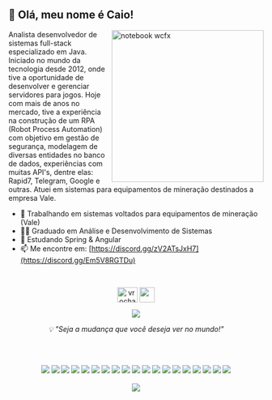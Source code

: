 ## 👋 Olá, meu nome é Caio!

<img src="[https://raw.githubusercontent.com/rochacaiov/rochacaiov/images/—Pngtree—tarot card divination wizard magic_6690468.png](https://github.com/rochacaiov/rochacaiov/assets/61987511/68a7e86a-4151-4fba-8cc0-f97018a95d7e)" min-width="300px" max-width="300px" width="300px" align="right" alt="notebook wcfx">


Analista desenvolvedor de sistemas full-stack especializado em Java. Iniciado no mundo da tecnologia desde 2012, onde tive a oportunidade de desenvolver e gerenciar servidores para jogos. Hoje com mais de anos no mercado, tive a experiência na construção de um RPA (Robot Process Automation) com objetivo em gestão de segurança, modelagem de diversas entidades no banco de dados, experiências com muitas API's, dentre elas: Rapid7, Telegram, Google e outras. Atuei em sistemas para equipamentos de mineração destinados a empresa Vale.

- 🔭 Trabalhando em sistemas voltados para equipamentos de mineração (Vale)
- 👨‍🎓 Graduado em Análise e Desenvolvimento de Sistemas
- 🌱 Estudando Spring & Angular
- 📫 Me encontre em: [https://discord.gg/zV2ATsJxH7](https://discord.gg/Em5V8RGTDu)

<!--
**vrochacaio/vrochacaio** is a ✨ _special_ ✨ repository because its `README.md` (this file) appears on your GitHub profile.

Here are some ideas to get you started:

- 🔭 I’m currently working on ...
- 🌱 I’m currently learning ...
- 👯 I’m looking to collaborate on ...
- 🤔 I’m looking for help with ...

- 📫 How to reach me: ...
- 😄 Pronouns: ...
- ⚡ Fun fact: ...
-->

<div>
  </br>
  <p align="center">
  <a href="https://linkedin.com/in/vrochacaio" target="blank"><img align="center" src="https://raw.githubusercontent.com/rahuldkjain/github-profile-readme-generator/master/src/images/icons/Social/linked-in-alt.svg" alt="vrochacaio" height="30" width="40"/></a>
  <a href="mailto:vrocha.caio98@gmail.com"><img align="center" src="https://imgur.com/WPgAIiz.png" height="30" width="30"/></a>
</div>
 
<div>
  <p align="center">
  <img align="center" src="https://github-readme-stats.vercel.app/api/top-langs/?username=rochacaiov&exclude_repo=vrochacaio&hide_title=true&theme=gotham"/>
</div>

<p align="center"><em>💡 "Seja a mudança que você deseja ver no mundo!"</em>
  
<div>
  </br>
  </br>
    <p align="center">
    <img src="https://img.shields.io/badge/HTML5-E34F26?style=for-the-badge&logo=html5&logoColor=white">
    <img src="https://img.shields.io/badge/CSS3-1572B6?style=for-the-badge&logo=css3&logoColor=white">
    <img src="https://img.shields.io/badge/javascript-%23323330.svg?style=for-the-badge&logo=javascript&logoColor=%23F7DF1E">
    <img src="https://img.shields.io/badge/angular.js-%23E23237.svg?style=for-the-badge&logo=angularjs&logoColor=white">
    <img src="https://img.shields.io/badge/json-5E5C5C?style=for-the-badge&logo=json&logoColor=white">
    <img src="https://img.shields.io/badge/c-%2300599C.svg?style=for-the-badge&logo=c&logoColor=white">
    <img src="https://img.shields.io/badge/Java-ED8B00?style=for-the-badge&logo=java&logoColor=white">
    <img src="https://img.shields.io/badge/Kotlin-0095D5?&style=for-the-badge&logo=kotlin&logoColor=white">
    <img src="https://img.shields.io/badge/Spring-6DB33F?style=for-the-badge&logo=spring&logoColor=white">
    <img src="https://img.shields.io/badge/mysql-316192.svg?style=for-the-badge&logo=mysql&logoColor=white">
    <img src="https://img.shields.io/badge/PostgreSQL-316192?style=for-the-badge&logo=postgresql&logoColor=white">
    <img src="https://img.shields.io/badge/firebase-ffca28?style=for-the-badge&logo=firebase&logoColor=black">
    <img src="https://img.shields.io/badge/Linux-FCC624?style=for-the-badge&logo=linux&logoColor=black">
    <img src="https://img.shields.io/badge/shell_script-%23121011.svg?style=for-the-badge&logo=gnu-bash&logoColor=white">
    <img src="https://img.shields.io/badge/PowerShell-%235391FE.svg?style=for-the-badge&logo=powershell&logoColor=white">
    <img src="https://img.shields.io/badge/Docker-2CA5E0?style=for-the-badge&logo=docker&logoColor=white">
    <img src="https://img.shields.io/badge/Google_Cloud-4285F4?style=for-the-badge&logo=google-cloud&logoColor=white">
    <img src="https://img.shields.io/badge/Digital_Ocean-0080FF?style=for-the-badge&logo=DigitalOcean&logoColor=white">
    <img src="https://img.shields.io/badge/ovh-%23123F6D.svg?style=for-the-badge&logo=ovh&logoColor=#123F6D">
  </br>
  </br>
  <img src="https://komarev.com/ghpvc/?username=vrochacaio&color=blueviolet">
</div>
